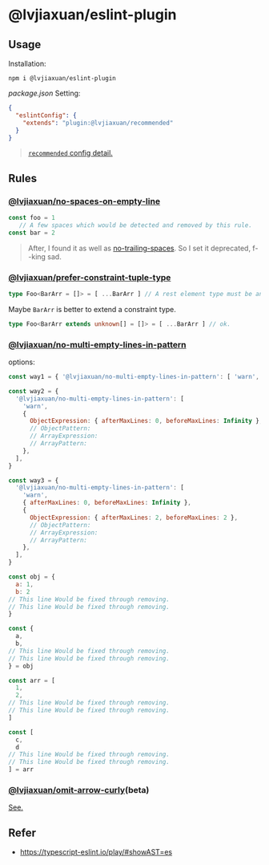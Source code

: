 # @lvjiaxuan/eslint-plugin

## Usage

Installation:
```shell
npm i @lvjiaxuan/eslint-plugin
```

*package.json* Setting:
```json
{
  "eslintConfig": {
    "extends": "plugin:@lvjiaxuan/recommended"
  }
}
```

> [`recommended` config detail.](https://github.com/lvjiaxuan/eslint-config/blob/main/packages/eslint-plugin/src/configs/recommended.ts)

## Rules

### [@lvjiaxuan/no-spaces-on-empty-line](./src/rules/no-spaces-on-empty-line.ts)

<!-- eslint-skip -->
```js
const foo = 1
   // A few spaces which would be detected and removed by this rule.
const bar = 2
```

> After, I found it as well as [no-trailing-spaces](https://eslint.org/docs/latest/rules/no-trailing-spaces). So I set it deprecated, f--king sad.

### [@lvjiaxuan/prefer-constraint-tuple-type](./src/rules/prefer-constraint-tuple-type.ts)

<!-- eslint-skip -->
```ts
type Foo<BarArr = []> = [ ...BarArr ] // A rest element type must be an array type.(2574)
```

Maybe `BarArr` is better to extend a constraint type.
<!-- eslint-skip -->
```ts
type Foo<BarArr extends unknown[] = []> = [ ...BarArr ] // ok.
```

### [@lvjiaxuan/no-multi-empty-lines-in-pattern](./src/rules/no-multi-empty-lines-in-pattern.ts)

options:
```js
const way1 = { '@lvjiaxuan/no-multi-empty-lines-in-pattern': [ 'warn', { afterMaxLines: 0, beforeMaxLines: Infinity } ] } // default

const way2 = {
  '@lvjiaxuan/no-multi-empty-lines-in-pattern': [
    'warn',
    {
      ObjectExpression: { afterMaxLines: 0, beforeMaxLines: Infinity },
      // ObjectPattern:
      // ArrayExpression:
      // ArrayPattern:
    },
  ],
}

const way3 = {
  '@lvjiaxuan/no-multi-empty-lines-in-pattern': [
    'warn',
    { afterMaxLines: 0, beforeMaxLines: Infinity },
    {
      ObjectExpression: { afterMaxLines: 2, beforeMaxLines: 2 },
      // ObjectPattern:
      // ArrayExpression:
      // ArrayPattern:
    },
  ],
}
```

<!-- eslint-skip -->
```js
const obj = {
  a: 1,
  b: 2
// This line Would be fixed through removing.
// This line Would be fixed through removing.
}

const {
  a,
  b,
// This line Would be fixed through removing.
// This line Would be fixed through removing.
} = obj

const arr = [
  1,
  2,
// This line Would be fixed through removing.
// This line Would be fixed through removing.
]

const [
  c,
  d
// This line Would be fixed through removing.
// This line Would be fixed through removing.
] = arr
```

### [@lvjiaxuan/omit-arrow-curly](./src/rules/omit-arrow-curly.ts)(beta)

[See.](./src/rules/omit-arrow-curly.test.ts)
## Refer

- https://typescript-eslint.io/play/#showAST=es